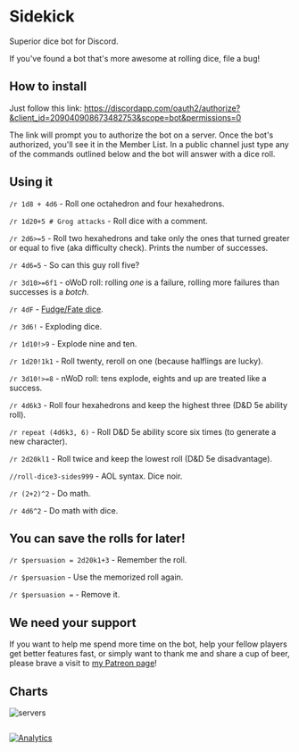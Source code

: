 # Sidekick
Superior dice bot for Discord.

If you've found a bot that's more awesome at rolling dice, file a bug!

## How to install

Just follow this link:
https://discordapp.com/oauth2/authorize?&client_id=209040908673482753&scope=bot&permissions=0

The link will prompt you to authorize the bot on a server. Once the bot's authorized, you'll see it in the Member List. In a public channel just type any of the commands outlined below and the bot will answer with a dice roll.

## Using it

`/r 1d8 + 4d6` - Roll one octahedron and four hexahedrons.

`/r 1d20+5 # Grog attacks` - Roll dice with a comment.

`/r 2d6>=5` - Roll two hexahedrons and take only the ones that turned greater or equal to five (aka difficulty check). Prints the number of successes.

`/r 4d6=5` - So can this guy roll five?

`/r 3d10>=6f1` - oWoD roll: rolling *one* is a failure, rolling more failures than successes is a *botch*.

`/r 4dF` - [Fudge/Fate dice](http://rpg.stackexchange.com/questions/1765/what-game-circumstance-uses-fudge-dice).

`/r 3d6!` - Exploding dice.

`/r 1d10!>9` - Explode nine and ten.

`/r 1d20!1k1` - Roll twenty, reroll on one (because halflings are lucky).

`/r 3d10!>=8` - nWoD roll: tens explode, eights and up are treated like a success.

`/r 4d6k3` - Roll four hexahedrons and keep the highest three (D&D 5e ability roll).

`/r repeat (4d6k3, 6)` - Roll D&D 5e ability score six times (to generate a new character).

`/r 2d20kl1` - Roll twice and keep the lowest roll (D&D 5e disadvantage).

`//roll-dice3-sides999` - AOL syntax. Dice noir.

`/r (2+2)^2` - Do math.

`/r 4d6^2` - Do math with dice.

## You can save the rolls for later!

`/r $persuasion = 2d20k1+3` - Remember the roll.

`/r $persuasion` - Use the memorized roll again.

`/r $persuasion =` - Remove it.

## We need your support

If you want to help me spend more time on the bot, help your fellow players get better features fast,
or simply want to thank me and share a cup of beer,
please brave a visit to [my Patreon page](https://www.patreon.com/user?u=4695668)!

## Charts

![servers](https://blooks.today/r/sidekick-servers.gif)

```
```
[![Analytics](https://ga-beacon.appspot.com/UA-83241762-1/README)](https://github.com/igrigorik/ga-beacon)
